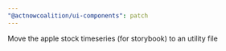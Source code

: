 ```yaml
---
"@actnowcoalition/ui-components": patch
---
```


Move the apple stock timeseries (for storybook) to an utility file
